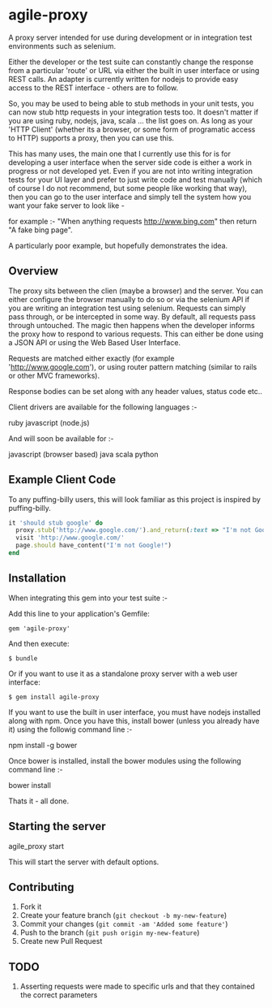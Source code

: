 # agile-proxy

A proxy server intended for use during development or in integration test environments such as selenium.

Either the developer or the test suite can constantly change the response from a particular 'route' or URL via
either the built in user interface or using REST calls.  An adapter is currently written for nodejs to provide easy
 access to the REST interface - others are to follow.

So, you may be used to being able to stub methods in your unit tests, you can now stub http requests in your integration
tests too.  It doesn't matter if you are using ruby, nodejs, java, scala ... the list goes on.  As long as your 'HTTP Client'
 (whether its a browser, or some form of programatic access to HTTP) supports a proxy, then you can use this.

This has many uses, the main one that I currently use this for is for developing a user interface when the server side
code is either a work in progress or not developed yet.
Even if you are not into writing integration tests for your UI layer and prefer to just write code and test manually
(which of course I do not recommend, but some people like working that way), then you can go to the user interface
and simply tell the system how you want your fake server to look like -

for example :- "When anything requests http://www.bing.com" then return "A fake bing page".

A particularly poor example, but hopefully demonstrates the idea.

## Overview

The proxy sits between the clien (maybe a browser) and the server. You can either configure the browser manually to do so
or via the selenium API if you are writing an integration test using selenium.
Requests can simply pass through, or be intercepted in some way.
By default, all requests pass through untouched.
The magic then happens when the developer informs the proxy how to respond to various requests.  This
can either be done using a JSON API or using the Web Based User Interface.

Requests are matched either exactly (for example 'http://www.google.com'), or using router pattern matching
(similar to rails or other MVC frameworks).

Response bodies can be set along with any header values, status code etc..

Client drivers are available for the following languages :-

ruby
javascript (node.js)

And will soon be available for :-

javascript (browser based)
java
scala
python

## Example Client Code
To any puffing-billy users, this will look familiar as this project is inspired by puffing-billy.

```ruby
it 'should stub google' do
  proxy.stub('http://www.google.com/').and_return(:text => "I'm not Google!")
  visit 'http://www.google.com/'
  page.should have_content("I'm not Google!")
end
```

## Installation

When integrating this gem into your test suite :-

Add this line to your application's Gemfile:

    gem 'agile-proxy'

And then execute:

    $ bundle

Or if you want to use it as a standalone proxy server with a web user interface:

    $ gem install agile-proxy

If you want to use the built in user interface, you must have nodejs installed along with npm.  Once you have this,
install bower (unless you already have it) using the followig command line :-

npm install -g bower

Once bower is installed, install the bower modules using the following command line :-

bower install

Thats it - all done.

## Starting the server

agile_proxy start

This will start the server with default options.

## Contributing

1. Fork it
2. Create your feature branch (`git checkout -b my-new-feature`)
3. Commit your changes (`git commit -am 'Added some feature'`)
4. Push to the branch (`git push origin my-new-feature`)
5. Create new Pull Request

## TODO

1. Asserting requests were made to specific urls and that they contained the correct parameters

